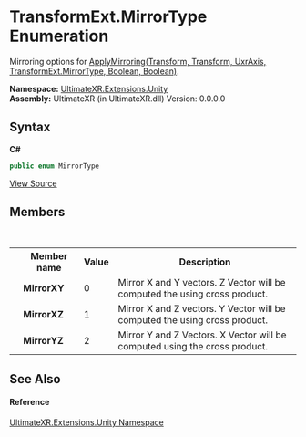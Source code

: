 # TransformExt.MirrorType Enumeration
 

Mirroring options for <a href="M_UltimateXR_Extensions_Unity_TransformExt_ApplyMirroring">ApplyMirroring(Transform, Transform, UxrAxis, TransformExt.MirrorType, Boolean, Boolean)</a>.

**Namespace:**&nbsp;<a href="N_UltimateXR_Extensions_Unity">UltimateXR.Extensions.Unity</a><br />**Assembly:**&nbsp;UltimateXR (in UltimateXR.dll) Version: 0.0.0.0

## Syntax

**C#**<br />
``` C#
public enum MirrorType
```

<a href="UltimateXR/Scripts/Extensions/Unity/TransformExt.cs" rel="noopener noreferrer" title="View the source code">View Source</a><br />

## Members
&nbsp;<table><tr><th></th><th>Member name</th><th>Value</th><th>Description</th></tr><tr><td /><td target="F:UltimateXR.Extensions.Unity.TransformExt.MirrorType.MirrorXY">**MirrorXY**</td><td>0</td><td>Mirror X and Y vectors. Z Vector will be computed the using cross product.</td></tr><tr><td /><td target="F:UltimateXR.Extensions.Unity.TransformExt.MirrorType.MirrorXZ">**MirrorXZ**</td><td>1</td><td>Mirror X and Z vectors. Y Vector will be computed the using cross product.</td></tr><tr><td /><td target="F:UltimateXR.Extensions.Unity.TransformExt.MirrorType.MirrorYZ">**MirrorYZ**</td><td>2</td><td>Mirror Y and Z Vectors. X Vector will be computed using the cross product.</td></tr></table>

## See Also


#### Reference
<a href="N_UltimateXR_Extensions_Unity">UltimateXR.Extensions.Unity Namespace</a><br />